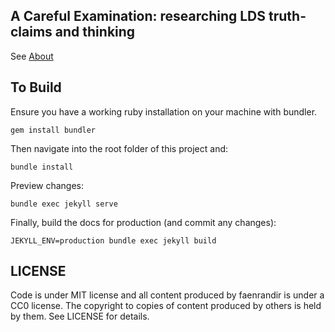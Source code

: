 ## A Careful Examination: researching LDS truth-claims and thinking

See [About](https://faenrandir.github.io/a_careful_examination/about/)

## To Build

Ensure you have a working ruby installation on your machine with bundler.

    gem install bundler

Then navigate into the root folder of this project and:

    bundle install

Preview changes:

    bundle exec jekyll serve

Finally, build the docs for production (and commit any changes):

    JEKYLL_ENV=production bundle exec jekyll build

## LICENSE

Code is under MIT license and all content produced by faenrandir is under a CC0 license.  The copyright to copies of content produced by others is held by them.  See LICENSE for details.

